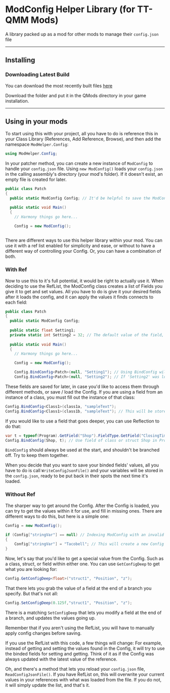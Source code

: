 # ModConfig Helper Library (for TT-QMM Mods)
A library packed up as a mod for other mods to manage their `config.json` file

<hr>

## Installing

### Downloading Latest Build 

You can download the most recently built files [here](https://github.com/Aceba1/TTQMM-ModConfigHelper/tree/master/AcModHelper/bin)

Download the folder and put it in the QMods directory in your game installation.

<hr>

## Using in your mods
To start using this with your project, all you have to do is reference this in your Class Library (References, Add Reference, Browse), and then add the namespace `ModHelper.Config`:
```csharp
using ModHelper.Config;
```
In your patcher method, you can create a new instance of `ModConfig` to handle your `config.json` file.
Using `new ModConfig()` loads your `config.json` in the calling assembly's directory (your mod's folder). If it doesn't exist, an empty file is created for later.
```csharp
public class Patch
{
  public static ModConfig Config; // It'd be helpful to save the ModConfig class if you'd like to use it later

  public static void Main()
  {
    // Harmony things go here...

    Config = new ModConfig();
        
```
There are different ways to use this helper library within your mod. You can use it with a ref list enabled for simplicity and ease, or without to have a different way of controlling your Config. Or, you can have a combination of both.

### With Ref
Now to use this to it's full potential, it would be right to actually use it.
When deciding to use the RefList, the ModConfig class creates a list of Fields you give it to get and set values. All you have to do is give it your desired fields after it loads the config, and it can apply the values it finds connects to each field:
```csharp
public class Patch
{
  public static ModConfig Config;
  
  public static float Setting1; 
  private static int Setting2 = 32; // The default value of the field, if the Config does not have it;
  
  public static void Main()
  {
    // Harmony things go here...

    Config = new ModConfig();

    Config.BindConfig<Patch>(null, "Setting1"); // Using BindConfig will set UseRef as true, changing some methods to work with the RefList.
    Config.BindConfig<Patch>(null, "Setting2"); // If 'Setting2' was loaded from the config.json, it will apply the variable to the field.
```
These fields are saved for later, in case you'd like to access them through different methods, or save / load the Config.
If you are using a field from an instance of a class, you must fill out the instance of that class:
```csharp
Config.BindConfig<Class1>(class1a, "sampleText");
Config.BindConfig<Class1>(class1b, "sampleText"); // This will be stored as 'sampleText/1'
```

If you would like to use a field that goes deeper, you can use Reflection to do that:
```csharp
var t = typeof(Program).GetField("Shop").FieldType.GetField("ClosingTime");
Config.BindConfig(Shop, t); // Use field of class or struct Shop in Program
```

`BindConfig` should always be used at the start, and shouldn't be branched off. Try to keep them together.

When you decide that you want to save your binded fields' values, all you have to do is call `WriteConfigJsonFile()` and your variables will be stored in the `config.json`, ready to be put back in their spots the next time it's loaded.

### Without Ref
The sharper way to get around the Config.
After the Config is loaded, you can try to get the values within it for use, and fill in missing ones.
There are different ways to do this, but here is a simple one:
```csharp
Config = new ModConfig();

if (Config["stringVar"] == null) // Indexing ModConfig with an invalid key will return null
{
    Config["stringVar"] = "Tacobell"; // This will create a new Config element
}
```
Now, let's say that you'd like to get a special value from the Config. Such as a class, struct, or field within either one. You can use `GetConfigDeep` to get what you are looking for:
```csharp
Config.GetConfigDeep<float>("struct1", "Position", "z");
```
That there lets you grab the value of a field at the end of a branch you specify. But that's not all:
```csharp
Config.SetConfigDeep(0.125f,"struct1", "Position", "z");
```
There is a matching `SetConfigDeep` that lets you modify a field at the end of a branch, and updates the values going up. 

Remember that if you aren't using the RefList, you will have to manually apply config changes before saving.

If you use the RefList with this code, a few things will change: For example, instead of getting and setting the values found in the Config, it will try to use the binded fields for setting and getting.
Think of it as if the Config was always updated with the latest value of the reference.

Oh, and there's a method that lets you reload your `config.json` file, `ReadConfigJsonFile()`. If you have RefList on, this will overwrite your current values in your references with what was loaded from the file. If you do not, it will simply update the list, and that's it.

